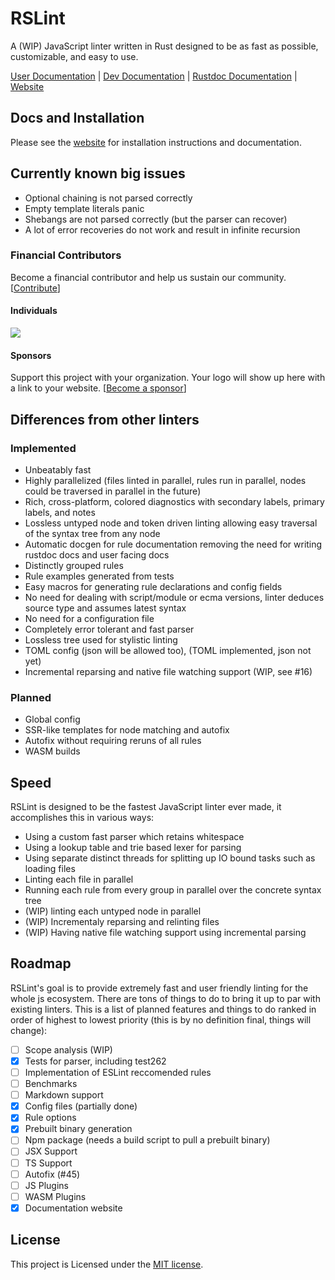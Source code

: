 # RSLint

A (WIP) JavaScript linter written in Rust designed to be as fast as possible, customizable, and easy to use.

[User Documentation](https://rdambrosio016.github.io/RSLint/) | [Dev Documentation](https://rdambrosio016.github.io/RSLint/dev/index.html) | [Rustdoc Documentation](https://docs.rs/rslint_core/0.1.2/rslint_core/) | [Website](http://rslint.org)

## Docs and Installation

Please see the [website](https://rdambrosio016.github.io/RSLint/) for installation instructions and documentation.

## Currently known big issues

- Optional chaining is not parsed correctly
- Empty template literals panic
- Shebangs are not parsed correctly (but the parser can recover)
- A lot of error recoveries do not work and result in infinite recursion

### Financial Contributors

Become a financial contributor and help us sustain our community. [[Contribute](https://opencollective.com/rslint/contribute)]

#### Individuals

<a href="https://opencollective.com/rslint"><img src="https://opencollective.com/rslint/individuals.svg?width=890"></a>

#### Sponsors

Support this project with your organization. Your logo will show up here with a link to your website. [[Become a sponsor](https://opencollective.com/rslint/contribute)]

## Differences from other linters

### Implemented

- Unbeatably fast
- Highly parallelized (files linted in parallel, rules run in parallel, nodes could be traversed in parallel in the future)
- Rich, cross-platform, colored diagnostics with secondary labels, primary labels, and notes
- Lossless untyped node and token driven linting allowing easy traversal of the syntax tree from any node
- Automatic docgen for rule documentation removing the need for writing rustdoc docs and user facing docs
- Distinctly grouped rules
- Rule examples generated from tests
- Easy macros for generating rule declarations and config fields
- No need for dealing with script/module or ecma versions, linter deduces source type and assumes latest syntax
- No need for a configuration file
- Completely error tolerant and fast parser
- Lossless tree used for stylistic linting
- TOML config (json will be allowed too), (TOML implemented, json not yet)
- Incremental reparsing and native file watching support (WIP, see #16)

### Planned

- Global config
- SSR-like templates for node matching and autofix
- Autofix without requiring reruns of all rules
- WASM builds

## Speed

RSLint is designed to be the fastest JavaScript linter ever made, it accomplishes this in various ways:

- Using a custom fast parser which retains whitespace
- Using a lookup table and trie based lexer for parsing
- Using separate distinct threads for splitting up IO bound tasks such as loading files
- Linting each file in parallel
- Running each rule from every group in parallel over the concrete syntax tree
- (WIP) linting each untyped node in parallel
- (WIP) Incrementaly reparsing and relinting files
- (WIP) Having native file watching support using incremental parsing

## Roadmap

RSLint's goal is to provide extremely fast and user friendly linting for the whole js ecosystem. There are tons of things to do to bring it up to par with existing linters. This is a list of planned features and things to do ranked in order of highest to lowest priority (this is by no definition final, things will change):

- [ ] Scope analysis (WIP)
- [x] Tests for parser, including test262
- [ ] Implementation of ESLint reccomended rules
- [ ] Benchmarks
- [ ] Markdown support
- [x] Config files (partially done)
- [x] Rule options
- [x] Prebuilt binary generation
- [ ] Npm package (needs a build script to pull a prebuilt binary)
- [ ] JSX Support
- [ ] TS Support
- [ ] Autofix (#45)
- [ ] JS Plugins
- [ ] WASM Plugins
- [x] Documentation website

## License

This project is Licensed under the [MIT license](http://opensource.org/licenses/MIT).
